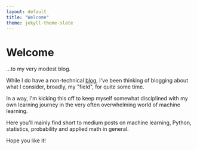 ```yaml
---
layout: default
title: "Welcome"
theme: jekyll-theme-slate
---
```


# Welcome

...to my very modest blog.

While I do have a non-technical [blog](https://minitations.wordpress.com/), I've been thinking of blogging about what I consider, broadly, my "field", for quite some time.

In a way, I'm kicking this off to keep myself somewhat disciplined with my own learning journey in the very often overwhelming world of machine learning.

Here you'll mainly find short to medium posts on machine learning, Python, statistics, probability and applied math in general.

Hope you like it!